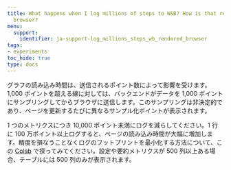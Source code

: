 ```yaml
---
title: What happens when I log millions of steps to W&B? How is that rendered in the
  browser?
menu:
  support:
    identifier: ja-support-log_millions_steps_wb_rendered_browser
tags:
- experiments
toc_hide: true
type: docs
---
```


グラフの読み込み時間は、送信されるポイント数によって影響を受けます。1,000 ポイントを超える線に対しては、バックエンドがデータを 1,000 ポイントにサンプリングしてからブラウザに送信します。このサンプリングは非決定的であり、ページを更新するたびに異なるサンプル化ポイントが表示されます。

1 つのメトリクスにつき 10,000 ポイント未満にログを減らしてください。1 行に 100 万ポイント以上ログすると、ページの読み込み時間が大幅に増加します。精度を損なうことなくログのフットプリントを最小化する方法について、この [Colab](http://wandb.me/log-hf-colab) で探ってみてください。設定や要約メトリクスが 500 列以上ある場合、テーブルには 500 列のみが表示されます。
